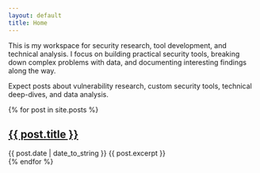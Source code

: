 ```yaml
---
layout: default
title: Home
---
```


This is my workspace for security research, tool development, and technical analysis. I focus on building practical security tools, breaking down complex problems with data, and documenting interesting findings along the way.

Expect posts about vulnerability research, custom security tools, technical deep-dives, and data analysis. 

<div class="posts">
  {% for post in site.posts %}
  <div class="post">
    <h2 class="post-title">
      <a href="{{ post.url }}">{{ post.title }}</a>
    </h2>
    <span class="post-date">{{ post.date | date_to_string }}</span>
    {{ post.excerpt }}
  </div>
  {% endfor %}
</div>
